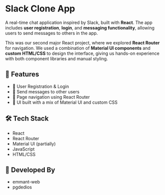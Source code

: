 # Slack Clone App

A real-time chat application inspired by Slack, built with **React**. The app includes **user registration**, **login**, and **messaging functionality**, allowing users to send messages to others in the app.

This was our second major React project, where we explored **React Router** for navigation. We used a combination of **Material UI components** and **custom HTML/CSS** to design the interface, giving us hands-on experience with both component libraries and manual styling.

## 🚀 Features

- 🔐 User Registration & Login  
- 💬 Send messages to other users  
- 🧭 Page navigation using React Router  
- 🎨 UI built with a mix of Material UI and custom CSS

## 🛠️ Tech Stack

- React  
- React Router  
- Material UI (partially)  
- JavaScript  
- HTML/CSS

## 👥 Developed By

- emmant-web
- pgdedios
